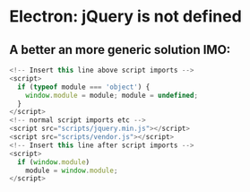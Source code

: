 # Electron: jQuery is not defined


A better an more generic solution IMO:
---

```javascript
<!-- Insert this line above script imports -->
<script>
  if (typeof module === 'object') {
    window.module = module; module = undefined;
  }
</script> 
<!-- normal script imports etc --> 
<script src="scripts/jquery.min.js"></script> 
<script src="scripts/vendor.js"></script> 
<!-- Insert this line after script imports --> 
<script>
  if (window.module) 
    module = window.module;
</script>
```

